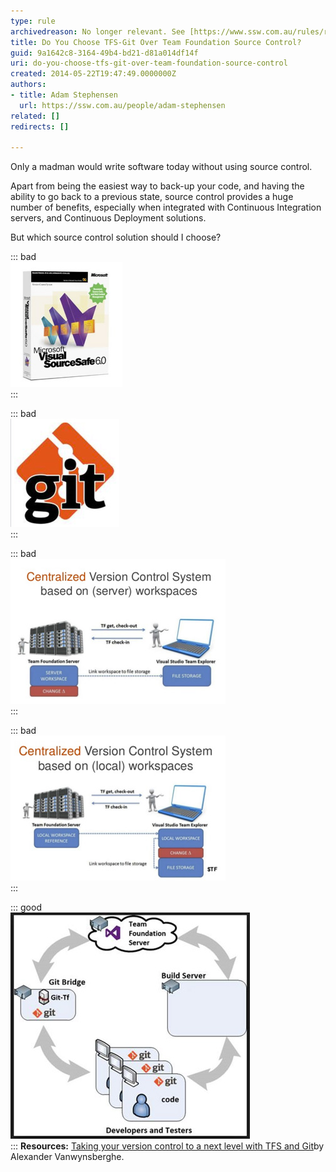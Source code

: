 ```yaml
---
type: rule
archivedreason: No longer relevant. See [https://www.ssw.com.au/rules/rules-to-better-version-control-with-git](/rules-to-better-version-control-with-git)
title: Do You Choose TFS-Git Over Team Foundation Source Control?
guid: 9a1642c8-3164-49b4-bd21-d81a014df14f
uri: do-you-choose-tfs-git-over-team-foundation-source-control
created: 2014-05-22T19:47:49.0000000Z
authors:
- title: Adam Stephensen
  url: https://ssw.com.au/people/adam-stephensen
related: []
redirects: []

---
```


Only a madman would write software today without using source control.

Apart from being the easiest way to back-up your code, and having the ability to go back to a previous state, source control provides a huge number of benefits, especially when integrated with Continuous Integration servers, and Continuous Deployment solutions.

<!--endintro-->

But which source control solution should I choose?

::: bad  
![Figure: Bad Example - Unless you have time-travelled back to 1999, you should not be using Visual Source Safe](git-1.jpg)  
:::

::: bad  
![Figure: Bad Example – Git is great, but learning to use ‘pure’ git from the command line can be intimidating for developers not used to working in a console](git2.jpg)  
:::

::: bad  
![Figure: Bad Example - Team Foundation Source Control – Server Workspaces. This is the source control that we have been using in TFS for years. It’s great, even on large code bases, except for when you are not connected to the TFS server. (Image from        http://bit.ly/why-tfs-git)](git3.jpg)  
:::

::: bad  
![Figure: Bad Example – Team Foundation Source Control – Local Workspaces. It’s great for when you are not connected to the TFS Server, except for when your code-base is very large. (Image from        http://bit.ly/why-tfs-git)](git4.jpg)  
:::

::: good  
![Good Example – TFS Git works fantastically offline and with large code-bases. Visual Studio has support for the basic operations so developers can ease their way into working with git. Once users become familiar with it, it also allows for far more control and flexibility. Note: My Work and Code Review are not currently compatible with TFS Git, and you will need to fall back to the Git command line for more complex source control commands](git5.jpg)  
:::
**Resources:** [Taking your version control to a next level with TFS and Git](http://bit.ly/why-tfs-git)by Alexander Vanwynsberghe.
